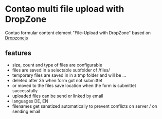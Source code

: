 # Contao multi file upload with DropZone
Contao formular content element "File-Upload with DropZone" based on <a href="http://www.dropzonejs.com/" target="_blank">Dropzonejs</a>

## features
* size, count and type of files are configurable
* files are saved in a selectable subfolder of /files/
* temporary files are saved in in a tmp folder and will be ...
 *  deleted after 3h when form got not submittet
 *  or moved to the files save location when the form is submittet successfully 
* uploaded files can be send or linked by email
* languages DE, EN
* filenames get sanatized automatically to prevent conflicts on server / on sending email
